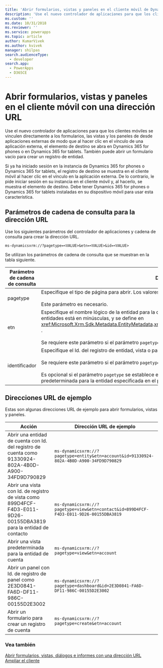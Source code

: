 ```yaml
---
title: 'Abrir formularios, vistas y paneles en el cliente móvil de Dynamics 365 con una dirección URL (aplicaciones basadas en modelos) | Microsoft Docs'
description: 'Use el nuevo controlador de aplicaciones para que los clientes móviles de Dynamics 365 se vinculen directamente a los formularios, las vistas y los paneles de Dynamics 365 desde aplicaciones externas de modo que al hacer clic en el vínculo de una aplicación externa, el elemento de destino se abra en Dynamics 365 para smartphones o en Dynamics 365 para tabletas.'
ms.custom: ''
ms.date: 10/31/2018
ms.reviewer: ''
ms.service: powerapps
ms.topic: article
author: KumarVivek
ms.author: kvivek
manager: shilpas
search.audienceType:
  - developer
search.app:
  - PowerApps
  - D365CE
---
```

# <a name="open-forms-views-and-dashboards-in-mobile-client-with-a-url"></a>Abrir formularios, vistas y paneles en el cliente móvil con una dirección URL

<!-- https://docs.microsoft.com/en-us/dynamics365/customer-engagement/developer/open-forms-views-dashboards-mobile-client-url

At this point I understand this mobile client is still branded as 'Dynamics 365'
 -->
 
 Use el nuevo controlador de aplicaciones para que los clientes móviles se vinculen directamente a los formularios, las vistas y los paneles de desde aplicaciones externas de modo que al hacer clic en el vínculo de una aplicación externa, el elemento de destino se abra en Dynamics 365 for phones o en Dynamics 365 for tablets. También puede abrir un formulario vacío para crear un registro de entidad.  
  
 Si ya ha iniciado sesión en la instancia de Dynamics 365 for phones o Dynamics 365 for tablets, el registro de destino se muestra en el cliente móvil al hacer clic en el vínculo en la aplicación externa. De lo contrario, le pide iniciar sesión en su instancia en el cliente móvil y, al hacerlo, se muestra el elemento de destino. Debe tener Dynamics 365 for phones o Dynamics 365 for tablets instaladas en su dispositivo móvil para usar esta característica.  
  
<a name="Parameters"></a>

## <a name="query-string-parameters-for-the-url"></a>Parámetros de cadena de consulta para la dirección URL

 Use los siguientes parámetros del controlador de aplicaciones y cadena de consulta para crear la dirección URL.  
  
```  
ms-dynamicsxrm://?pagetype=<VALUE>&etn=<VALUE>&id=<VALUE>  
```  
  
 Se utilizan los parámetros de cadena de consulta que se muestran en la tabla siguiente.  
  
|Parámetro de cadena de consulta|Descripción|  
|----------------------------|-----------------|  
|pagetype|Especifique el tipo de página para abrir. Los valores válidos son `entity`, `view`, `dashboard`, y `create`.<br /><br /> Este parámetro es necesario.|  
|etn|Especifique el nombre lógico de la entidad para la que desea abrir o crear un registro.  El nombre lógico de las entidades está en minúsculas, y se define en <xref:Microsoft.Xrm.Sdk.Metadata.EntityMetadata>.<xref:Microsoft.Xrm.Sdk.Metadata.EntityMetadata.LogicalName>. .<br /><br /> Se requiere este parámetro si el parámetro `pagetype` se establece en `entity`, `view` o `create`.|  
|identificador|Especifique el Id. del registro de entidad, vista o panel que desea abrir.<br /><br /> Se requiere este parámetro si el parámetro `pagetype` se establece en `entity` o `dashboard`.<br /><br /> Es opcional si el parámetro `pagetype` se establece en `view`. Si no especifica el Id. de la vista, se muestra la vista predeterminada para la entidad especificada en el parámetro `etn`.|  
  
<a name="Example"></a>

## <a name="example-urls"></a>Direcciones URL de ejemplo

 Estas son algunas direcciones URL de ejemplo para abrir formularios, vistas y paneles.  
  
|Acción|Dirección URL de ejemplo|  
|------------|-----------------|  
|Abrir una entidad de cuenta con Id. del registro de cuenta como 91330924-802A-4B0D-A900-34FD9D790829|`ms-dynamicsxrm://?pagetype=entity&etn=account&id=91330924-802A-4B0D-A900-34FD9D790829`|  
|Abrir una vista con Id. de registro de vista como 899D4FCF-F4D3-E011-9D26-00155DBA3819 para la entidad de contacto|`ms-dynamicsxrm://?pagetype=view&etn=contact&id=899D4FCF-F4D3-E011-9D26-00155DBA3819`|  
|Abrir una vista predeterminada para la entidad de cuenta|`ms-dynamicsxrm://?pagetype=view&etn=account`|  
|Abrir un panel con Id. de registro de panel como 2E3D0841-FA6D-DF11-986C-00155D2E3002|`ms-dynamicsxrm://?pagetype=dashboard&id=2E3D0841-FA6D-DF11-986C-00155D2E3002`|  
|Abrir un formulario para crear un registro de cuenta|`ms-dynamicsxrm://?pagetype=create&etn=account`|  
  
### <a name="see-also"></a>Vea también

 [Abrir formularios, vistas, diálogos e informes con una dirección URL](open-forms-views-dialogs-reports-url.md)  
 [Ampliar el cliente](/dynamics365/customer-engagement/developer/extend-client)
